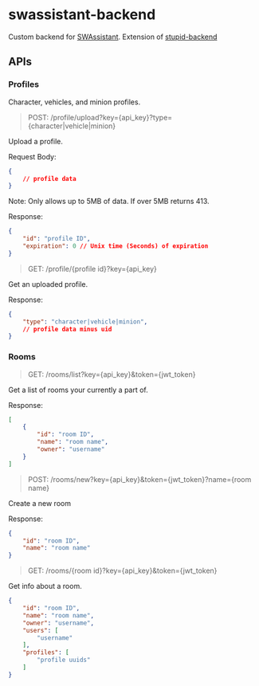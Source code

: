# swassistant-backend

Custom backend for [SWAssistant](https://github.com/CalebQ42/SWAssistant). Extension of [stupid-backend](https://github.com/CalebQ42/stupid-backend)

## APIs

### Profiles

Character, vehicles, and minion profiles.

> POST: /profile/upload?key={api_key}?type={character|vehicle|minion}

Upload a profile.

Request Body:

```json
{
    // profile data
}
```

Note: Only allows up to 5MB of data. If over 5MB returns 413.

Response:

```json
{
    "id": "profile ID",
    "expiration": 0 // Unix time (Seconds) of expiration
}
```

> GET: /profile/{profile id}?key={api_key}

Get an uploaded profile.

Response:

```json
{
    "type": "character|vehicle|minion",
    // profile data minus uid
}
```

### Rooms

> GET: /rooms/list?key={api_key}&token={jwt_token}

Get a list of rooms your currently a part of.

Response:

```json
[
    {
        "id": "room ID",
        "name": "room name",
        "owner": "username"
    }
]
```

> POST: /rooms/new?key={api_key}&token={jwt_token}?name={room name}

Create a new room

Response:

```json
{
    "id": "room ID",
    "name": "room name"
}
```

> GET: /rooms/{room id}?key={api_key}&token={jwt_token}

Get info about a room.

```json
{
    "id": "room ID",
    "name": "room name",
    "owner": "username",
    "users": [
        "username"
    ],
    "profiles": [
        "profile uuids"
    ]
}
```
